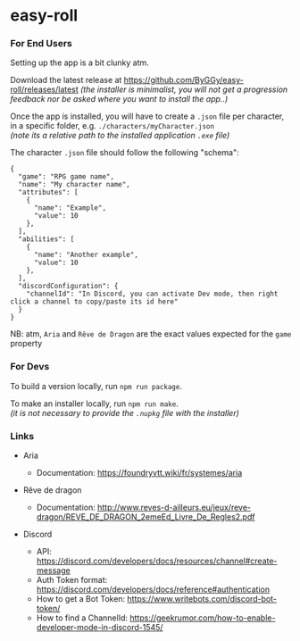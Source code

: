 # easy-roll

### For End Users

Setting up the app is a bit clunky atm.

Download the latest release at https://github.com/ByGGy/easy-roll/releases/latest
_(the installer is minimalist, you will not get a progression feedback nor be asked where you want to install the app..)_

Once the app is installed, you will have to create a `.json` file per character, in a specific folder, e.g.
`./characters/myCharacter.json`  
_(note its a relative path to the installed application `.exe` file)_

The character `.json` file should follow the following "schema":
```
{
  "game": "RPG game name",
  "name": "My character name",
  "attributes": [
    {
      "name": "Example",
      "value": 10
    },
  ],
  "abilities": [
    {
      "name": "Another example",
      "value": 10
    },
  ],
  "discordConfiguration": {
    "channelId": "In Discord, you can activate Dev mode, then right click a channel to copy/paste its id here"
  }
}
```

NB: atm, `Aria` and `Rêve de Dragon` are the exact values expected for the `game` property

### For Devs

To build a version locally, run `npm run package`.

To make an installer locally, run `npm run make`.  
_(it is not necessary to provide the `.nupkg` file with the installer)_

### Links

* Aria
  * Documentation: https://foundryvtt.wiki/fr/systemes/aria

* Rêve de dragon
  * Documentation: http://www.reves-d-ailleurs.eu/jeux/reve-dragon/REVE_DE_DRAGON_2emeEd_Livre_De_Regles2.pdf

* Discord
  * API: https://discord.com/developers/docs/resources/channel#create-message
  * Auth Token format: https://discord.com/developers/docs/reference#authentication
  * How to get a Bot Token: https://www.writebots.com/discord-bot-token/
  * How to find a ChannelId: https://geekrumor.com/how-to-enable-developer-mode-in-discord-1545/